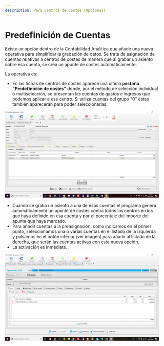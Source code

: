 ```yaml
---
description: Para Centros de Costes (Opcional)
---
```


# Predefinición de Cuentas

  
Existe un opción dentro de la Contabilidad Analítica que añade una nueva operativa para simplificar la grabación de datos. Se trata de asignación de cuentas relativas a centros de costes de manera que al grabar un asiento sobre esa cuenta, se crea un apunte de costes automáticamente.

La operativa es:

* En las fichas de centros de costes aparece una última **pestaña "Predefinición de costes"** donde, por el método de selección individual o multiselección, se presentan las cuentas de gastos e ingresos que podemos aplicar a ese centro. Si utiliza cuentas del grupo "0" éstas también aparecerán para poder seleccionarlas.

![](../../../../.gitbook/assets/image%20%28150%29.png)

* Cuando se graba un asiento a una de esas cuentas el programa genera automáticamente un apunte de costes contra todos los centros en los que haya definido en esa cuenta y por el porcentaje del importe del apunte que haya marcado.
* Para añadir cuentas a la preasignación, como indicamos en el primer punto, seleccionamos una o varias cuentas en el listado de la izquierda y pulsamos en el botón inferior \(ver imagen\) para añadir al listado de la derecha, que serán las cuentas activas con esta nueva opción.
* La activación es inmediata.

![](../../../../.gitbook/assets/image%20%28286%29.png)







